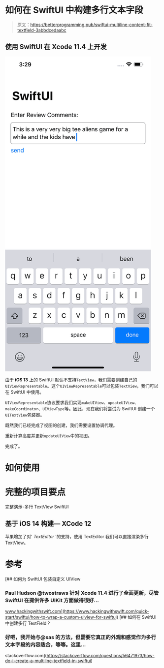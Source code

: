 # 如何在 SwiftUI 中构建多行文本字段

> 原文：<https://betterprogramming.pub/swiftui-multiline-content-fit-textfield-3abbdcedaabc>

## 使用 SwiftUI 在 Xcode 11.4 上开发

![](img/f6100058b8d1a527227331d0ee88b835.png)

由于 **iOS 13** 上的 SwiftUI 默认不支持`TextView`，我们需要创建自己的`UIViewRepresentable`。这个`UIViewRepresentable`可以包装`TextView`，我们可以在 SwiftUI 中使用。

`UIViewRepresentable`协议要求我们实现`makeUIView`、`updateUIView`、`makeCoordinator`、`UIViewType`等。因此，现在我们将尝试为 SwiftUI 创建一个`UITextView`包装器。

既然我们已经完成了视图的创建，我们需要设置协调代理。

重新计算高度并更新`updateUIView`中的视图。

完成了。

# 如何使用

# **完整的项目要点**

完整演示-多行 TextView SwiftUI

## **基于 iOS 14 构建— XCode 12**

苹果增加了对' *TextEditor* '的支持，使用 TextEditor 我们可以直接渲染多行 TextView。

# 参考

[](https://www.hackingwithswift.com/quick-start/swiftui/how-to-wrap-a-custom-uiview-for-swiftui) [## 如何为 SwiftUI 包装自定义 UIView

### Paul Hudson @twostraws 针对 Xcode 11.4 进行了全面更新，尽管 SwiftUI 在提供许多 UIKit 方面做得很好…

www.hackingwithswift.com](https://www.hackingwithswift.com/quick-start/swiftui/how-to-wrap-a-custom-uiview-for-swiftui) [](https://stackoverflow.com/questions/56471973/how-do-i-create-a-multiline-textfield-in-swiftui) [## 如何在 SwiftUI 中创建多行 TextField？

### 好吧，我开始与@sas 的方法，但需要它真正的外观和感觉作为多行文本字段的内容适合，等等。这里…

stackoverflow.com](https://stackoverflow.com/questions/56471973/how-do-i-create-a-multiline-textfield-in-swiftui)